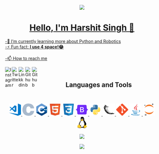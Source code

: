   
 <p align="center">
   <a href="https://github.com/Hharshitsingh">
  <img src="https://raw.githubusercontent.com/rodrigograca31/rodrigograca31/master/matrix.svg"/>
     </p>
<h1 align="center"> Hello, I'm Harshit Singh 👋 </h1>

-🌱 I’m currently learning more about Python and Robotics <br>
-⚡ Fun fact: **I use 4 space!😂** 
<br>
<p>-📫 How to reach me
<p><a href="https://instagram.com/realharshitsingh/">
  <img align="left" alt="Instagram" width="22px" src="https://cdn.jsdelivr.net/npm/simple-icons@v3/icons/instagram.svg" />
</a>
<a href="https://twitter.com/realsinghharsh">
  <img align="left" alt="Twitter" width="22px" src="https://cdn.jsdelivr.net/npm/simple-icons@v3/icons/twitter.svg" />
</a>
<a href=https://www.linkedin.com/in/harshit-singh-2334321a0/">
  <img align="left" alt="Linkkdin" width="22px" src="https://cdn.jsdelivr.net/npm/simple-icons@v3/icons/linkedin.svg" />
</a>
<a href="https://github.com/Hharshitsingh">
  <img align="left" alt="Github" width="22px" src="https://cdn.jsdelivr.net/npm/simple-icons@v3/icons/github.svg" />
</a>
<a href="https://instagram.com/realharshitsingh/">
  <img align="left" alt="Github" width="22px" src="https://cdn.jsdelivr.net/npm/simple-icons@v3/icons/facebook.svg" />
</a>
  </p>
<br>


<!--
- 🔭 I’m currently working on ...
- 👯 I’m looking to collaborate on ...
- 🤔 I’m looking for help with ...
- 💬 Ask me about ...
- 😄 Pronouns: ..
-->

  <h2 align = "center">Languages and Tools</h2><br/>
<p align="center">
   <a href="https://github.com/Hharshitsingh">
   <img src="https://raw.githubusercontent.com/github/explore/80688e429a7d4ef2fca1e82350fe8e3517d3494d/topics/visual-studio-code/visual-studio-code.png" alt=""VS Code width="40" height="40"/>
   <img src="https://github.com/devicons/devicon/blob/master/icons/c/c-original.svg" alt="C" width="40" height="40"/>
   <img src="https://github.com/devicons/devicon/blob/master/icons/cplusplus/cplusplus-original.svg" alt="C++" width="40" height="40"/>
   <img src="https://github.com/devicons/devicon/blob/master/icons/html5/html5-original.svg" alt="HTML" width="40" height="40"/>
   <img src="https://github.com/devicons/devicon/blob/master/icons/css3/css3-original.svg" alt="CSS" width="40" height="40"/>
   <img src="https://github.com/devicons/devicon/blob/master/icons/bootstrap/bootstrap-plain.svg" alt="Bootstrap" width="40" height="40"/>
   <img src="https://github.com/devicons/devicon/blob/master/icons/python/python-original.svg" alt="python" width="40" height="40"/>
   <img src="https://github.com/devicons/devicon/blob/master/icons/flask/flask-original.svg" alt="flask" width="40" height="40"/>
   <img src="https://github.com/devicons/devicon/blob/master/icons/git/git-original.svg" alt="python" width="40" height="40"/>
   <img src="https://github.com/devicons/devicon/blob/master/icons/java/java-original.svg" alt="python" width="40" height="40"/>
   <img src="https://github.com/devicons/devicon/blob/master/icons/jupyter/jupyter-original.svg" alt="jupyter" width="40" height="40"/>
   <img src="https://github.com/devicons/devicon/blob/master/icons/linux/linux-original.svg" alt="linux" width="40" height="40"/>
<!--    <img src="https://github.com/devicons/devicon/blob/master/icons/ubuntu/ubuntu-plain.svg" alt="linux" width="40" height="40"/> -->
</p>
<p align = "center">
  <a href="https://github.com/Hharshitsingh">
<img src = "https://github-readme-stats.vercel.app/api?username=Hharshitsingh&&show_icons=true&hide_border=true&theme=great-gatsby&hide=stars,issues" >
 </a>
</p>
<p align = "center">
 <a href="https://github.com/Hharshitsingh">
<img src="https://github-readme-stats.vercel.app/api/top-langs/?username=Hharshitsingh&hide_border=true&theme=vision-friendly-dark&langs_count=10&layout=compact" />
  </a>
</p>





<p align = "center">
<!-- <img src = "https://github-readme-stats.vercel.app/api/wakatime?username=harshitsingh"> -->
</p>
